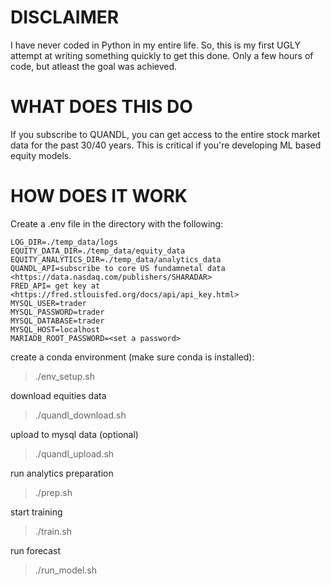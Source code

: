 DISCLAIMER
==========
I have never coded in Python in my entire life. So, this is my first UGLY attempt at writing something
quickly to get this done. Only a few hours of code, but atleast the goal was achieved. 

WHAT DOES THIS DO
=================
If you subscribe to QUANDL, you can get access to the entire stock market data for the past 30/40 years.
This is critical if you're developing ML based equity models. 

HOW DOES IT WORK
=================
Create a .env file in the directory with the following:

```
LOG_DIR=./temp_data/logs
EQUITY_DATA_DIR=./temp_data/equity_data
EQUITY_ANALYTICS_DIR=./temp_data/analytics_data
QUANDL_API=subscribe to core US fundamnetal data <https://data.nasdaq.com/publishers/SHARADAR>
FRED_API= get key at <https://fred.stlouisfed.org/docs/api/api_key.html>
MYSQL_USER=trader
MYSQL_PASSWORD=trader
MYSQL_DATABASE=trader
MYSQL_HOST=localhost
MARIADB_ROOT_PASSWORD=<set a password>
```

create a conda environment (make sure conda is installed):
>./env_setup.sh

download equities data
>./quandl_download.sh

upload to mysql data (optional)
>./quandl_upload.sh

run analytics preparation
>./prep.sh

start training
>./train.sh

run forecast
>./run_model.sh


